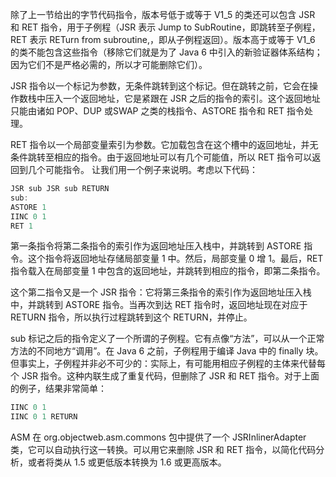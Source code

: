 除了上一节给出的字节代码指令，版本号低于或等于 V1_5 的类还可以包含 JSR 和 RET 指令，用于子例程（JSR 表示 Jump to SubRoutine，即跳转至子例程，RET 表示 RETurn from subroutine,，即从子例程返回）。版本高于或等于 V1_6 的类不能包含这些指令（移除它们就是为了 Java 6 中引入的新验证器体系结构；因为它们不是严格必需的，所以才可能删除它们）。

JSR 指令以一个标记为参数，无条件跳转到这个标记。但在跳转之前，它会在操作数栈中压入一个返回地址，它是紧跟在 JSR 之后的指令的索引。这个返回地址只能由诸如 POP、DUP 或SWAP 之类的栈指令、ASTORE 指令和 RET 指令处理。

RET 指令以一个局部变量索引为参数。它加载包含在这个槽中的返回地址，并无条件跳转至相应的指令。由于返回地址可以有几个可能值，所以 RET 指令可以返回到几个可能指令。 让我们用一个例子来说明。考虑以下代码：

```java 
JSR sub JSR sub RETURN
sub:
ASTORE 1
IINC 0 1
RET 1
```

第一条指令将第二条指令的索引作为返回地址压入栈中，并跳转到 ASTORE 指令。这个指令将返回地址存储局部变量 1 中。然后，局部变量 0 增 1。最后，RET 指令载入在局部变量 1 中包含的返回地址，并跳转到相应的指令，即第二条指令。

这个第二指令又是一个 JSR 指令：它将第三条指令的索引作为返回地址压入栈中，并跳转到 ASTORE 指令。当再次到达 RET 指令时，返回地址现在对应于 RETURN 指令，所以执行过程跳转到这个 RETURN，并停止。

sub  标记之后的指令定义了一个所谓的子例程。它有点像“方法”，可以从一个正常方法的不同地方“调用”。在 Java 6 之前，子例程用于编译 Java 中的 finally 块。但事实上，子例程并非必不可少的：实际上，有可能用相应子例程的主体来代替每个 JSR 指令。这种内联生成了重复代码，但删除了 JSR 和 RET 指令。对于上面的例子，结果非常简单：

```java 
IINC 0 1
IINC 0 1 RETURN
```                                                                                                                                                                                           

ASM 在 org.objectweb.asm.commons 包中提供了一个 JSRInlinerAdapter 类，它可以自动执行这一转换。可以用它来删除 JSR 和 RET 指令，以简化代码分析，或者将类从 1.5 或更低版本转换为 1.6 或更高版本。




